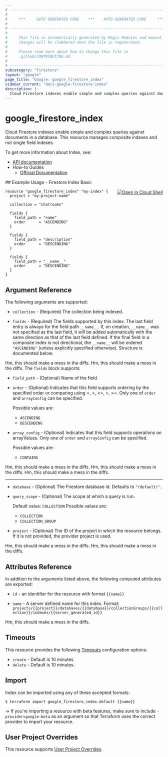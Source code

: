 ```yaml
---
# ----------------------------------------------------------------------------
#
#     ***     AUTO GENERATED CODE    ***    AUTO GENERATED CODE     ***
#
# ----------------------------------------------------------------------------
#
#     This file is automatically generated by Magic Modules and manual
#     changes will be clobbered when the file is regenerated.
#
#     Please read more about how to change this file in
#     .github/CONTRIBUTING.md.
#
# ----------------------------------------------------------------------------
subcategory: "Firestore"
layout: "google"
page_title: "Google: google_firestore_index"
sidebar_current: "docs-google-firestore-index"
description: |-
  Cloud Firestore indexes enable simple and complex queries against documents in a database.
---
```


# google\_firestore\_index

Cloud Firestore indexes enable simple and complex queries against documents in a database.
 This resource manages composite indexes and not single
field indexes.


To get more information about Index, see:

* [API documentation](https://cloud.google.com/firestore/docs/reference/rest/v1/projects.databases.collectionGroups.indexes)
* How-to Guides
    * [Official Documentation](https://cloud.google.com/firestore/docs/query-data/indexing)

<div class = "oics-button" style="float: right; margin: 0 0 -15px">
  <a href="https://console.cloud.google.com/cloudshell/open?cloudshell_git_repo=https%3A%2F%2Fgithub.com%2Fterraform-google-modules%2Fdocs-examples.git&cloudshell_working_dir=firestore_index_basic&cloudshell_image=gcr.io%2Fgraphite-cloud-shell-images%2Fterraform%3Alatest&open_in_editor=main.tf&cloudshell_print=.%2Fmotd&cloudshell_tutorial=.%2Ftutorial.md" target="_blank">
    <img alt="Open in Cloud Shell" src="//gstatic.com/cloudssh/images/open-btn.svg" style="max-height: 44px; margin: 32px auto; max-width: 100%;">
  </a>
</div>
## Example Usage - Firestore Index Basic


```hcl
resource "google_firestore_index" "my-index" {
  project = "my-project-name"

  collection = "chatrooms"

  fields {
    field_path = "name"
    order      = "ASCENDING"
  }

  fields {
    field_path = "description"
    order      = "DESCENDING"
  }

  fields {
    field_path = "__name__"
    order      = "DESCENDING"
  }
}
```

## Argument Reference

The following arguments are supported:


* `collection` -
  (Required)
  The collection being indexed.

* `fields` -
  (Required)
  The fields supported by this index. The last field entry is always for
  the field path `__name__`. If, on creation, `__name__` was not
  specified as the last field, it will be added automatically with the
  same direction as that of the last field defined. If the final field
  in a composite index is not directional, the `__name__` will be
  ordered `"ASCENDING"` (unless explicitly specified otherwise).  Structure is documented below.

Hm, this should make a mess in the diffs.
Hm, this should make a mess in the diffs.
The `fields` block supports:

* `field_path` -
  (Optional)
  Name of the field.

* `order` -
  (Optional)
  Indicates that this field supports ordering by the specified order or comparing using =, <, <=, >, >=.
  Only one of `order` and `arrayConfig` can be specified.

  Possible values are:
  * `ASCENDING`
  * `DESCENDING`

* `array_config` -
  (Optional)
  Indicates that this field supports operations on arrayValues. Only one of `order` and `arrayConfig` can
  be specified.

  Possible values are:
  * `CONTAINS`

Hm, this should make a mess in the diffs.
Hm, this should make a mess in the diffs.
Hm, this should make a mess in the diffs.

- - -


* `database` -
  (Optional)
  The Firestore database id. Defaults to `"(default)"`.

* `query_scope` -
  (Optional)
  The scope at which a query is run.

  Default value: `COLLECTION`
  Possible values are:
  * `COLLECTION`
  * `COLLECTION_GROUP`

* `project` - (Optional) The ID of the project in which the resource belongs.
    If it is not provided, the provider project is used.

Hm, this should make a mess in the diffs.
Hm, this should make a mess in the diffs.

## Attributes Reference

In addition to the arguments listed above, the following computed attributes are exported:

* `id` - an identifier for the resource with format `{{name}}`

* `name` -
  A server defined name for this index. Format:
  `projects/{{project}}/databases/{{database}}/collectionGroups/{{collection}}/indexes/{{server_generated_id}}`

Hm, this should make a mess in the diffs.

## Timeouts

This resource provides the following
[Timeouts](/docs/configuration/resources.html#timeouts) configuration options:

- `create` - Default is 10 minutes.
- `delete` - Default is 10 minutes.

## Import

Index can be imported using any of these accepted formats:

```
$ terraform import google_firestore_index.default {{name}}
```

-> If you're importing a resource with beta features, make sure to include `-provider=google-beta`
as an argument so that Terraform uses the correct provider to import your resource.

## User Project Overrides

This resource supports [User Project Overrides](https://www.terraform.io/docs/providers/google/guides/provider_reference.html#user_project_override).
